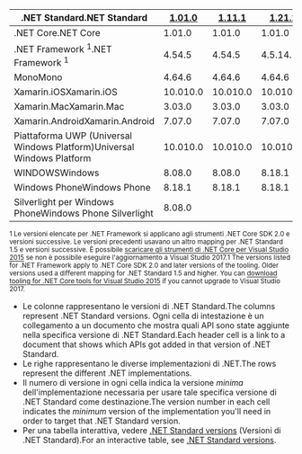 | <span data-ttu-id="9073c-101">.NET Standard</span><span class="sxs-lookup"><span data-stu-id="9073c-101">.NET Standard</span></span>              | <span data-ttu-id="9073c-102">[1.0]</span><span class="sxs-lookup"><span data-stu-id="9073c-102">[1.0]</span></span> | <span data-ttu-id="9073c-103">[1.1]</span><span class="sxs-lookup"><span data-stu-id="9073c-103">[1.1]</span></span>  | <span data-ttu-id="9073c-104">[1.2]</span><span class="sxs-lookup"><span data-stu-id="9073c-104">[1.2]</span></span> | <span data-ttu-id="9073c-105">[1.3]</span><span class="sxs-lookup"><span data-stu-id="9073c-105">[1.3]</span></span> | <span data-ttu-id="9073c-106">[1.4]</span><span class="sxs-lookup"><span data-stu-id="9073c-106">[1.4]</span></span> | <span data-ttu-id="9073c-107">[1.5]</span><span class="sxs-lookup"><span data-stu-id="9073c-107">[1.5]</span></span>      | <span data-ttu-id="9073c-108">[1.6]</span><span class="sxs-lookup"><span data-stu-id="9073c-108">[1.6]</span></span>      | <span data-ttu-id="9073c-109">[2.0]</span><span class="sxs-lookup"><span data-stu-id="9073c-109">[2.0]</span></span>      |
|----------------------------|-------|--------|-------|-------|-------|------------|------------|------------|
| <span data-ttu-id="9073c-110">.NET Core</span><span class="sxs-lookup"><span data-stu-id="9073c-110">.NET Core</span></span>                  | <span data-ttu-id="9073c-111">1.0</span><span class="sxs-lookup"><span data-stu-id="9073c-111">1.0</span></span>   | <span data-ttu-id="9073c-112">1.0</span><span class="sxs-lookup"><span data-stu-id="9073c-112">1.0</span></span>    | <span data-ttu-id="9073c-113">1.0</span><span class="sxs-lookup"><span data-stu-id="9073c-113">1.0</span></span>   | <span data-ttu-id="9073c-114">1.0</span><span class="sxs-lookup"><span data-stu-id="9073c-114">1.0</span></span>   | <span data-ttu-id="9073c-115">1.0</span><span class="sxs-lookup"><span data-stu-id="9073c-115">1.0</span></span>   | <span data-ttu-id="9073c-116">1.0</span><span class="sxs-lookup"><span data-stu-id="9073c-116">1.0</span></span>        | <span data-ttu-id="9073c-117">1.0</span><span class="sxs-lookup"><span data-stu-id="9073c-117">1.0</span></span>        | <span data-ttu-id="9073c-118">2.0</span><span class="sxs-lookup"><span data-stu-id="9073c-118">2.0</span></span>        |
| <span data-ttu-id="9073c-119">.NET Framework <sup>1</sup></span><span class="sxs-lookup"><span data-stu-id="9073c-119">.NET Framework <sup>1</sup></span></span>| <span data-ttu-id="9073c-120">4.5</span><span class="sxs-lookup"><span data-stu-id="9073c-120">4.5</span></span>   | <span data-ttu-id="9073c-121">4.5</span><span class="sxs-lookup"><span data-stu-id="9073c-121">4.5</span></span>    | <span data-ttu-id="9073c-122">4.5.1</span><span class="sxs-lookup"><span data-stu-id="9073c-122">4.5.1</span></span> | <span data-ttu-id="9073c-123">4.6</span><span class="sxs-lookup"><span data-stu-id="9073c-123">4.6</span></span>   | <span data-ttu-id="9073c-124">4.6.1</span><span class="sxs-lookup"><span data-stu-id="9073c-124">4.6.1</span></span> | <span data-ttu-id="9073c-125">4.6.1</span><span class="sxs-lookup"><span data-stu-id="9073c-125">4.6.1</span></span>      | <span data-ttu-id="9073c-126">4.6.1</span><span class="sxs-lookup"><span data-stu-id="9073c-126">4.6.1</span></span>      | <span data-ttu-id="9073c-127">4.6.1</span><span class="sxs-lookup"><span data-stu-id="9073c-127">4.6.1</span></span>      |
| <span data-ttu-id="9073c-128">Mono</span><span class="sxs-lookup"><span data-stu-id="9073c-128">Mono</span></span>                       | <span data-ttu-id="9073c-129">4.6</span><span class="sxs-lookup"><span data-stu-id="9073c-129">4.6</span></span>   | <span data-ttu-id="9073c-130">4.6</span><span class="sxs-lookup"><span data-stu-id="9073c-130">4.6</span></span>    | <span data-ttu-id="9073c-131">4.6</span><span class="sxs-lookup"><span data-stu-id="9073c-131">4.6</span></span>   | <span data-ttu-id="9073c-132">4.6</span><span class="sxs-lookup"><span data-stu-id="9073c-132">4.6</span></span>   | <span data-ttu-id="9073c-133">4.6</span><span class="sxs-lookup"><span data-stu-id="9073c-133">4.6</span></span>   | <span data-ttu-id="9073c-134">4.6</span><span class="sxs-lookup"><span data-stu-id="9073c-134">4.6</span></span>        | <span data-ttu-id="9073c-135">4.6</span><span class="sxs-lookup"><span data-stu-id="9073c-135">4.6</span></span>        | <span data-ttu-id="9073c-136">5.4</span><span class="sxs-lookup"><span data-stu-id="9073c-136">5.4</span></span>        |
| <span data-ttu-id="9073c-137">Xamarin.iOS</span><span class="sxs-lookup"><span data-stu-id="9073c-137">Xamarin.iOS</span></span>                | <span data-ttu-id="9073c-138">10.0</span><span class="sxs-lookup"><span data-stu-id="9073c-138">10.0</span></span>  | <span data-ttu-id="9073c-139">10.0</span><span class="sxs-lookup"><span data-stu-id="9073c-139">10.0</span></span>   | <span data-ttu-id="9073c-140">10.0</span><span class="sxs-lookup"><span data-stu-id="9073c-140">10.0</span></span>  | <span data-ttu-id="9073c-141">10.0</span><span class="sxs-lookup"><span data-stu-id="9073c-141">10.0</span></span>  | <span data-ttu-id="9073c-142">10.0</span><span class="sxs-lookup"><span data-stu-id="9073c-142">10.0</span></span>  | <span data-ttu-id="9073c-143">10.0</span><span class="sxs-lookup"><span data-stu-id="9073c-143">10.0</span></span>       | <span data-ttu-id="9073c-144">10.0</span><span class="sxs-lookup"><span data-stu-id="9073c-144">10.0</span></span>       | <span data-ttu-id="9073c-145">10.14</span><span class="sxs-lookup"><span data-stu-id="9073c-145">10.14</span></span>      |
| <span data-ttu-id="9073c-146">Xamarin.Mac</span><span class="sxs-lookup"><span data-stu-id="9073c-146">Xamarin.Mac</span></span>                | <span data-ttu-id="9073c-147">3.0</span><span class="sxs-lookup"><span data-stu-id="9073c-147">3.0</span></span>   | <span data-ttu-id="9073c-148">3.0</span><span class="sxs-lookup"><span data-stu-id="9073c-148">3.0</span></span>    | <span data-ttu-id="9073c-149">3.0</span><span class="sxs-lookup"><span data-stu-id="9073c-149">3.0</span></span>   | <span data-ttu-id="9073c-150">3.0</span><span class="sxs-lookup"><span data-stu-id="9073c-150">3.0</span></span>   | <span data-ttu-id="9073c-151">3.0</span><span class="sxs-lookup"><span data-stu-id="9073c-151">3.0</span></span>   | <span data-ttu-id="9073c-152">3.0</span><span class="sxs-lookup"><span data-stu-id="9073c-152">3.0</span></span>        | <span data-ttu-id="9073c-153">3.0</span><span class="sxs-lookup"><span data-stu-id="9073c-153">3.0</span></span>        | <span data-ttu-id="9073c-154">3.8</span><span class="sxs-lookup"><span data-stu-id="9073c-154">3.8</span></span>        |
| <span data-ttu-id="9073c-155">Xamarin.Android</span><span class="sxs-lookup"><span data-stu-id="9073c-155">Xamarin.Android</span></span>            | <span data-ttu-id="9073c-156">7.0</span><span class="sxs-lookup"><span data-stu-id="9073c-156">7.0</span></span>   | <span data-ttu-id="9073c-157">7.0</span><span class="sxs-lookup"><span data-stu-id="9073c-157">7.0</span></span>    | <span data-ttu-id="9073c-158">7.0</span><span class="sxs-lookup"><span data-stu-id="9073c-158">7.0</span></span>   | <span data-ttu-id="9073c-159">7.0</span><span class="sxs-lookup"><span data-stu-id="9073c-159">7.0</span></span>   | <span data-ttu-id="9073c-160">7.0</span><span class="sxs-lookup"><span data-stu-id="9073c-160">7.0</span></span>   | <span data-ttu-id="9073c-161">7.0</span><span class="sxs-lookup"><span data-stu-id="9073c-161">7.0</span></span>        | <span data-ttu-id="9073c-162">7.0</span><span class="sxs-lookup"><span data-stu-id="9073c-162">7.0</span></span>        | <span data-ttu-id="9073c-163">8.0</span><span class="sxs-lookup"><span data-stu-id="9073c-163">8.0</span></span>        |
| <span data-ttu-id="9073c-164">Piattaforma UWP (Universal Windows Platform)</span><span class="sxs-lookup"><span data-stu-id="9073c-164">Universal Windows Platform</span></span> | <span data-ttu-id="9073c-165">10.0</span><span class="sxs-lookup"><span data-stu-id="9073c-165">10.0</span></span>  | <span data-ttu-id="9073c-166">10.0</span><span class="sxs-lookup"><span data-stu-id="9073c-166">10.0</span></span>   | <span data-ttu-id="9073c-167">10.0</span><span class="sxs-lookup"><span data-stu-id="9073c-167">10.0</span></span>  | <span data-ttu-id="9073c-168">10.0</span><span class="sxs-lookup"><span data-stu-id="9073c-168">10.0</span></span>  | <span data-ttu-id="9073c-169">10.0</span><span class="sxs-lookup"><span data-stu-id="9073c-169">10.0</span></span>  | <span data-ttu-id="9073c-170">10.0.16299</span><span class="sxs-lookup"><span data-stu-id="9073c-170">10.0.16299</span></span> | <span data-ttu-id="9073c-171">10.0.16299</span><span class="sxs-lookup"><span data-stu-id="9073c-171">10.0.16299</span></span> | <span data-ttu-id="9073c-172">10.0.16299</span><span class="sxs-lookup"><span data-stu-id="9073c-172">10.0.16299</span></span> |
| <span data-ttu-id="9073c-173">WINDOWS</span><span class="sxs-lookup"><span data-stu-id="9073c-173">Windows</span></span>                    | <span data-ttu-id="9073c-174">8.0</span><span class="sxs-lookup"><span data-stu-id="9073c-174">8.0</span></span>   | <span data-ttu-id="9073c-175">8.0</span><span class="sxs-lookup"><span data-stu-id="9073c-175">8.0</span></span>    | <span data-ttu-id="9073c-176">8.1</span><span class="sxs-lookup"><span data-stu-id="9073c-176">8.1</span></span>   |       |       |            |            |            |
| <span data-ttu-id="9073c-177">Windows Phone</span><span class="sxs-lookup"><span data-stu-id="9073c-177">Windows Phone</span></span>              | <span data-ttu-id="9073c-178">8.1</span><span class="sxs-lookup"><span data-stu-id="9073c-178">8.1</span></span>   | <span data-ttu-id="9073c-179">8.1</span><span class="sxs-lookup"><span data-stu-id="9073c-179">8.1</span></span>    | <span data-ttu-id="9073c-180">8.1</span><span class="sxs-lookup"><span data-stu-id="9073c-180">8.1</span></span>   |       |       |            |            |            |
| <span data-ttu-id="9073c-181">Silverlight per Windows Phone</span><span class="sxs-lookup"><span data-stu-id="9073c-181">Windows Phone Silverlight</span></span>  | <span data-ttu-id="9073c-182">8.0</span><span class="sxs-lookup"><span data-stu-id="9073c-182">8.0</span></span>   |        |       |       |       |            |            |            |

<span data-ttu-id="9073c-183"><sup>1 Le versioni elencate per .NET Framework si applicano agli strumenti .NET Core SDK 2.0 e versioni successive. Le versioni precedenti usavano un altro mapping per .NET Standard 1.5 e versioni successive. È possibile [scaricare gli strumenti di .NET Core per Visual Studio 2015](https://github.com/dotnet/core/blob/master/release-notes/download-archive.md) se non è possibile eseguire l'aggiornamento a Visual Studio 2017.</sup></span><span class="sxs-lookup"><span data-stu-id="9073c-183"><sup>1 The versions listed for .NET Framework apply to .NET Core SDK 2.0 and later versions of the tooling. Older versions used a different mapping for .NET Standard 1.5 and higher. You can [download tooling for .NET Core tools for Visual Studio 2015](https://github.com/dotnet/core/blob/master/release-notes/download-archive.md) if you cannot upgrade to Visual Studio 2017.</sup></span></span>

- <span data-ttu-id="9073c-184">Le colonne rappresentano le versioni di .NET Standard.</span><span class="sxs-lookup"><span data-stu-id="9073c-184">The columns represent .NET Standard versions.</span></span> <span data-ttu-id="9073c-185">Ogni cella di intestazione è un collegamento a un documento che mostra quali API sono state aggiunte nella specifica versione di .NET Standard.</span><span class="sxs-lookup"><span data-stu-id="9073c-185">Each header cell is a link to a document that shows which APIs got added in that version of .NET Standard.</span></span>
- <span data-ttu-id="9073c-186">Le righe rappresentano le diverse implementazioni di .NET.</span><span class="sxs-lookup"><span data-stu-id="9073c-186">The rows represent the different .NET implementations.</span></span>
- <span data-ttu-id="9073c-187">Il numero di versione in ogni cella indica la versione *minima* dell'implementazione necessaria per usare tale specifica versione di .NET Standard come destinazione.</span><span class="sxs-lookup"><span data-stu-id="9073c-187">The version number in each cell indicates the *minimum* version of the implementation you'll need in order to target that .NET Standard version.</span></span>
- <span data-ttu-id="9073c-188">Per una tabella interattiva, vedere [.NET Standard versions](http://immo.landwerth.net/netstandard-versions/#) (Versioni di .NET Standard).</span><span class="sxs-lookup"><span data-stu-id="9073c-188">For an interactive table, see [.NET Standard versions](http://immo.landwerth.net/netstandard-versions/#).</span></span>

[1.0]: https://github.com/dotnet/standard/blob/master/docs/versions/netstandard1.0.md
[1.1]: https://github.com/dotnet/standard/blob/master/docs/versions/netstandard1.1.md
[1.2]: https://github.com/dotnet/standard/blob/master/docs/versions/netstandard1.2.md
[1.3]: https://github.com/dotnet/standard/blob/master/docs/versions/netstandard1.3.md
[1.4]: https://github.com/dotnet/standard/blob/master/docs/versions/netstandard1.4.md
[1.5]: https://github.com/dotnet/standard/blob/master/docs/versions/netstandard1.5.md
[1.6]: https://github.com/dotnet/standard/blob/master/docs/versions/netstandard1.6.md
[2.0]: https://github.com/dotnet/standard/blob/master/docs/versions/netstandard2.0.md
